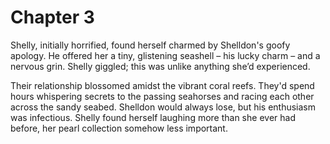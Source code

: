 # Chapter 3

Shelly, initially horrified, found herself charmed by Shelldon's goofy apology. He offered her a tiny, glistening seashell – his lucky charm – and a nervous grin. Shelly giggled; this was unlike anything she’d experienced.

Their relationship blossomed amidst the vibrant coral reefs. They'd spend hours whispering secrets to the passing seahorses and racing each other across the sandy seabed. Shelldon would always lose, but his enthusiasm was infectious. Shelly found herself laughing more than she ever had before, her pearl collection somehow less important.
